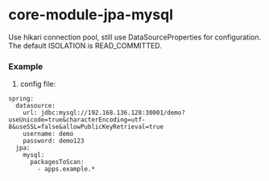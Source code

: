 # core-module-jpa-mysql

Use hikari connection pool, still use DataSourceProperties for configuration. The default ISOLATION is READ_COMMITTED.

### Example
1. config file:
~~~
spring:
  datasource:
    url: jdbc:mysql://192.168.136.128:30001/demo?useUnicode=true&characterEncoding=utf-8&useSSL=false&allowPublicKeyRetrieval=true
    username: demo
    password: demo123
  jpa:
    mysql:
      packagesToScan:
        - apps.example.*
~~~